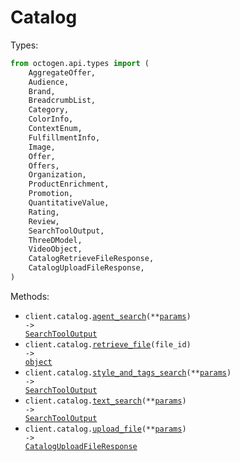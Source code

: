 # Catalog

Types:

```python
from octogen.api.types import (
    AggregateOffer,
    Audience,
    Brand,
    BreadcrumbList,
    Category,
    ColorInfo,
    ContextEnum,
    FulfillmentInfo,
    Image,
    Offer,
    Offers,
    Organization,
    ProductEnrichment,
    Promotion,
    QuantitativeValue,
    Rating,
    Review,
    SearchToolOutput,
    ThreeDModel,
    VideoObject,
    CatalogRetrieveFileResponse,
    CatalogUploadFileResponse,
)
```

Methods:

- <code title="get /catalog/agent_search">client.catalog.<a href="./src/octogen/api/resources/catalog.py">agent_search</a>(\*\*<a href="src/octogen/api/types/catalog_agent_search_params.py">params</a>) -> <a href="./src/octogen/api/types/search_tool_output.py">SearchToolOutput</a></code>
- <code title="get /catalog/file/{file_id}">client.catalog.<a href="./src/octogen/api/resources/catalog.py">retrieve_file</a>(file_id) -> <a href="./src/octogen/api/types/catalog_retrieve_file_response.py">object</a></code>
- <code title="post /catalog/style_and_tags_search">client.catalog.<a href="./src/octogen/api/resources/catalog.py">style_and_tags_search</a>(\*\*<a href="src/octogen/api/types/catalog_style_and_tags_search_params.py">params</a>) -> <a href="./src/octogen/api/types/search_tool_output.py">SearchToolOutput</a></code>
- <code title="post /catalog/text_search">client.catalog.<a href="./src/octogen/api/resources/catalog.py">text_search</a>(\*\*<a href="src/octogen/api/types/catalog_text_search_params.py">params</a>) -> <a href="./src/octogen/api/types/search_tool_output.py">SearchToolOutput</a></code>
- <code title="post /catalog/file_upload">client.catalog.<a href="./src/octogen/api/resources/catalog.py">upload_file</a>(\*\*<a href="src/octogen/api/types/catalog_upload_file_params.py">params</a>) -> <a href="./src/octogen/api/types/catalog_upload_file_response.py">CatalogUploadFileResponse</a></code>
